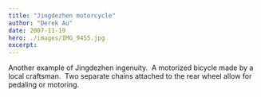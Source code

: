 ```yaml
---
title: "Jingdezhen motorcycle"
author: "Derek Au"
date: 2007-11-19
hero: ./images/IMG_9455.jpg
excerpt: 
---
```


Another example of Jingdezhen ingenuity.  A motorized bicycle made by a local craftsman.  Two separate chains attached to the rear wheel allow for pedaling or motoring.
